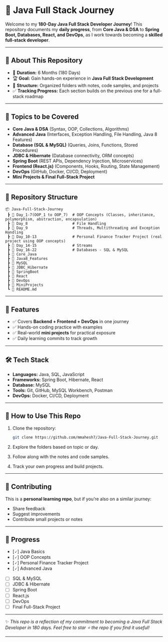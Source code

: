 # 🚀 Java Full Stack Journey

Welcome to my **180-Day Java Full Stack Developer Journey**!
This repository documents my **daily progress**, from **Core Java & DSA** to **Spring Boot, Databases, React, and DevOps**, as I work towards becoming a **skilled full-stack developer**.

---

## 📌 About This Repository

* 📅 **Duration:** 6 Months (180 Days)
* 🏆 **Goal:** Gain hands-on experience in **Java Full Stack Development**
* 📂 **Structure:** Organized folders with notes, code samples, and projects
* ✅ **Tracking Progress:** Each section builds on the previous one for a full-stack roadmap

---

## 📖 Topics to be Covered

* **Core Java & DSA** (Syntax, OOP, Collections, Algorithms)
* **Advanced Java** (Interfaces, Exception Handling, File Handling, Java 8 Features)
* **Database (SQL & MySQL)** (Queries, Joins, Functions, Stored Procedures)
* **JDBC & Hibernate** (Database connectivity, ORM concepts)
* **Spring Boot** (REST APIs, Dependency Injection, Microservices)
* **Frontend (React.js)** (Components, Hooks, Routing, State Management)
* **DevOps** (GitHub, Docker, CI/CD, Deployment)
* **Mini Projects & Final Full-Stack Project**

---

## 📂 Repository Structure

```
📦 Java-Full-Stack-Journey
 ┣ 📂 Day_1-7(OOP_1 to OOP_7)  # OOP Concepts (Classes, inheritance, polymorphism, abstraction, encapsulation)
 ┣ 📂 Day_8                    # File Handling
 ┣ 📂 Day_9                    # Threads, Multithreading and Exception Handling
 ┣ 📂 Day_10-13                # Personal Finance Tracker Project (real project using OOP concepts)
 ┣ 📂 Day_14-15                # Streams
 ┣ 📂 Day_16-22                # Databases - SQL & MySQL
 ┣ 📂 Core_Java
 ┣ 📂 Java8_Features
 ┣ 📂 MySQL
 ┣ 📂 JDBC_Hibernate
 ┣ 📂 SpringBoot
 ┣ 📂 React
 ┣ 📂 DevOps
 ┣ 📂 MiniProjects
 ┗ 📜 README.md
```

---

## 🌟 Features

* ✅ Covers **Backend + Frontend + DevOps** in one journey
* ✅ Hands-on coding practice with examples
* ✅ Real-world **mini projects** for practical exposure
* ✅ Daily learning commits to track growth

---

## 🛠️ Tech Stack

* **Languages:** Java, SQL, JavaScript
* **Frameworks:** Spring Boot, Hibernate, React
* **Database:** MySQL
* **Tools:** Git, GitHub, MySQL Workbench, Postman
* **DevOps:** Docker, CI/CD, Deployment

---

## 🚀 How to Use This Repo

1. Clone the repository:

   ```bash
   git clone https://github.com/mmahesh7/Java-Full-Stack-Journey.git
   ```
2. Explore the folders based on topic or day.
3. Follow along with the notes and code samples.
4. Track your own progress and build projects.

---

## 🤝 Contributing

This is a **personal learning repo**, but if you’re also on a similar journey:

* Share feedback
* Suggest improvements
* Contribute small projects or notes

---

## 📌 Progress

* [🗸] Java Basics
* [🗸] OOP Concepts
* [🗸] Personal Finance Tracker Project
* [🗸] Advanced Java
* [ ] SQL & MySQL
* [ ] JDBC & Hibernate
* [ ] Spring Boot
* [ ] React.js
* [ ] DevOps
* [ ] Final Full-Stack Project

---

✨ *This repo is a reflection of my commitment to becoming a Java Full Stack Developer in 180 days. Feel free to star ⭐ the repo if you find it useful!*

---

